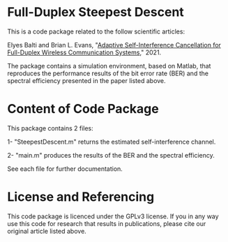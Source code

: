 # Full-Duplex Steepest Descent
This is a code package related to the follow scientific articles:

Elyes Balti and Brian L. Evans, "[Adaptive Self-Interference Cancellation for Full-Duplex Wireless Communication Systems](https://arxiv.org/abs/2104.01504)," 2021.

The package contains a simulation environment, based on Matlab, that reproduces the performance results of the bit error rate (BER) and the spectral efficiency presented in the paper listed above.

# Content of Code Package
This package contains 2 files:

1- "SteepestDescent.m" returns the estimated self-interference channel.

2- "main.m" produces the results of the BER and the spectral efficiency.

See each file for further documentation.

# License and Referencing
This code package is licenced under the GPLv3 license. If you in any way use this code for research that results in publications, please cite our original article listed above. 
